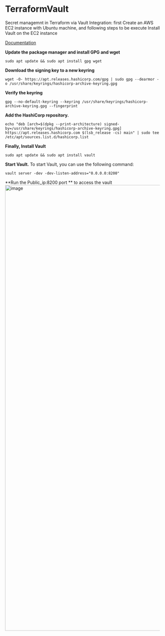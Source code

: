 # TerraformVault

Secret managemnt in Terraform via Vault Integration: first Create an AWS EC2 instance with Ubuntu machine,
and following steps to be execute Install Vault on the EC2 instance

[Documentation ](https://developer.hashicorp.com/vault/tutorials/getting-started/getting-started-install)

**Update the package manager and install GPG and wget**
```
sudo apt update && sudo apt install gpg wget
```
**Download the signing key to a new keyring**
```
wget -O- https://apt.releases.hashicorp.com/gpg | sudo gpg --dearmor -o /usr/share/keyrings/hashicorp-archive-keyring.gpg
```
**Verify the keyring**
```
gpg --no-default-keyring --keyring /usr/share/keyrings/hashicorp-archive-keyring.gpg --fingerprint
```

**Add the HashiCorp repository.**

```
echo "deb [arch=$(dpkg --print-architecture) signed-by=/usr/share/keyrings/hashicorp-archive-keyring.gpg] https://apt.releases.hashicorp.com $(lsb_release -cs) main" | sudo tee /etc/apt/sources.list.d/hashicorp.list

```
**Finally, Install Vault**
```
sudo apt update && sudo apt install vault

```
**Start Vault.**
To start Vault, you can use the following command:

```
vault server -dev -dev-listen-address="0.0.0.0:8200"
```
**Run the Public_ip:8200 port ** to access the vault 
<img width="1451" alt="image" src="https://github.com/user-attachments/assets/7962d2fa-f246-4c5c-a708-926ba748005c">

